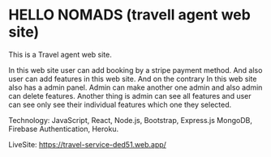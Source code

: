 # HELLO NOMADS (travell agent web site)
This is a Travel agent web site.

In this web site user can add booking by a stripe payment method. And also user can add features in this web site. And on the contrary In this web site also has a admin panel. Admin can make another one admin and also admin can delete features. Another thing is admin can see all features and user can see only see their individual features which one they selected.

Technology: JavaScript, React, Node.js, Bootstrap, Express.js MongoDB, Firebase Authentication, Heroku.

LiveSite: https://travel-service-ded51.web.app/
